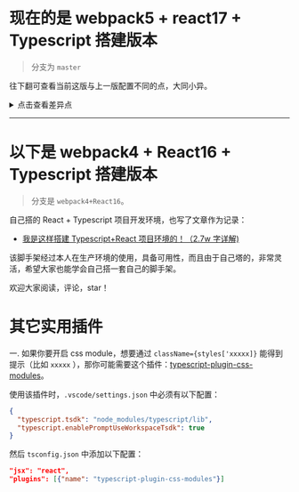 # 现在的是 webpack5 + react17 + Typescript 搭建版本

> 分支为 `master`

往下翻可查看当前这版与上一版配置不同的点，大同小异。

<details>
<summary>点击查看差异点</summary>

## ESLint 和 Prettier 的冲突

## 测试 add

之前是只下载 [eslint-config-prettier](https://github.com/prettier/eslint-config-prettier) 这个插件，并在 `.eslintrc.js` 中的配置如下：

```js
{
  extends:[
    // other configs ...
    'prettier',
    'prettier/@typescript-eslint',
    'prettier/react',
    'prettier/unicorn',
  ]
}
```

但根据[官方推荐](https://github.com/prettier/eslint-plugin-prettier#recommended-configuration)配置方法，既需要下载 [eslint-config-prettier](https://github.com/prettier/eslint-config-prettier) 也需要下载 [eslint-plugin-prettier](https://github.com/prettier/eslint-plugin-prettier)，然后配置更简洁了：

```js
{
extends:
  [
    // other extends ...
    'plugin:prettier/recommended',
  ],
    plugins
:
  [
    // other plugins,
    'prettier'
  ],
}
```

## husky 版本注意

上一个版本使用的是 `husky@4` 版本，这个版本仍然选择使用该版本，`husky@5` 有点问题，不好用，大家安装的时候注意，当然你也可以好好研究下最新版。

## 路径定义文件

在上一个版本中，我们是通过 `path.resolve(__dirname, '../')` 拿到项目根路径，然后使用的时候比如：

```js
{
  entry: {
    app: resolve(PROJECT_PATH, './src/index.tsx'),
  }
,
}
```

现在独立出了一个专门导出路径的文件 `paths.js` ：

```js
const path = require('path');
const fs = require('fs');

// Get the working directory of the file executed by node
const appDirectory = fs.realpathSync(process.cwd());

/**
 * Resolve absolute path from relative path
 * @param {string} relativePath relative path
 */
function resolveApp(relativePath) {
  return path.resolve(appDirectory, relativePath);
}

// Default module extension
const moduleFileExtensions = ['ts', 'tsx', 'js', 'jsx'];

/**
 * Resolve module path
 * @param {function} resolveFn resolve function
 * @param {string} filePath file path
 */
function resolveModule(resolveFn, filePath) {
  // Check if the file exists
  const extension = moduleFileExtensions.find((ex) => fs.existsSync(resolveFn(`${filePath}.${ex}`)));

  if (extension) {
    return resolveFn(`${filePath}.${extension}`);
  }
  return resolveFn(`${filePath}.ts`); // default is .ts
}

module.exports = {
  appBuild: resolveApp('build'),
  appPublic: resolveApp('public'),
  appIndex: resolveModule(resolveApp, 'src/index'), // Package entry path
  appHtml: resolveApp('public/index.html'),
  appNodeModules: resolveApp('node_modules'), // node_modules path
  appSrc: resolveApp('src'),
  appSrcComponents: resolveApp('src/components'),
  appSrcUtils: resolveApp('src/utils'),
  appProxySetup: resolveModule(resolveApp, 'src/setProxy'),
  appPackageJson: resolveApp('package.json'),
  appTsConfig: resolveApp('tsconfig.json'),
  moduleFileExtensions,
};
```

## 环境变量文件

之前的环境变量定义在`constants.js` 中，现在我独立出了一个文件 `env.js` ：

```js
const isDevelopment = process.env.NODE_ENV !== 'production';
const isProduction = process.env.NODE_ENV === 'production';

module.exports = {
  isDevelopment,
  isProduction,
};
```

## 一些常用的变量配置文件

类似 `constants.js` 文件，现在更改为了 `conf.js` ，配置有稍许的不同：

```js
const path = require('path');

const PROJECT_PATH = path.resolve(__dirname, '../');
const PROJECT_NAME = path.parse(PROJECT_PATH).name;

// Dev server host and port
const SERVER_HOST = 'localhost';
const SERVER_PORT = 9000;

// Whether to enable bundle package analysis
const shouldOpenAnalyzer = false;
const ANALYZER_HOST = 'localhost';
const ANALYZER_PORT = '8888';

// Resource size limit
const imageInlineSizeLimit = 4 * 1024;

module.exports = {
  PROJECT_PATH,
  PROJECT_NAME,
  SERVER_HOST,
  SERVER_PORT,
  shouldOpenAnalyzer,
  ANALYZER_HOST,
  ANALYZER_PORT,
  imageInlineSizeLimit,
};
```

## 自定义 `webpack-dev-server` 启动服务

上一个版本中我们没对 `webpack-dev-server` 做任何处理，就一些简单的配置，但是这个版本中，我们实现了两个主要功能：

- 自定义控制台输出，更美观、直观。
- 当前端口占用，自动 port + 1 。

这部分实现就是 `scripts/server` 下的文件们实现的，有兴趣简单看看，不难。

另外，现在脚本执行命令就可以写为：

```sh
"scripts": {
  "start": "cross-env NODE_ENV=development node scripts/server",
},
```

## devtool 配置变化

这个版本中，为了使用错误日志遮罩插件 [error-overlay-webpack-plugin](https://github.com/smooth-code/error-overlay-webpack-plugin)，开环境下的 devtool 设为了 `cheap-module-source-map`，生产环境下原来是 `'none'`，现在应该改为 `false`。

## less 不再默认支持

上一个版本我们默认支持 `less` 和 `sass` ，因为两者配置太过于类似，出于我自己的习惯，这个版本我只配置了 `sass`，有兴趣的，参考下也能把 `less` 加上。

## postcss 配置变化

如下：

```js
{
  loader: 'postcss-loader',
    options
:
  {
    postcssOptions: {
      plugins: [
        require('postcss-flexbugs-fixes'),
        isProduction && [
          'postcss-preset-env',
          {
            autoprefixer: {
              grid: true,
              flexbox: 'no-2009',
            },
            stage: 3,
          },
        ],
      ].filter(Boolean),
    }
  ,
  }
,
}
,
```

## 图片和字体文件处理

之前使用 `file-loader` ，但是 `webpack5` 现在已默认内置资源模块，根据官方配置，现在可以改为以下配置方式，不再需要安装额外插件：

```js
module.exports = {
  output: {
    // ...
    assetModuleFilename: 'images/[name].[contenthash:8].[ext]',
  },
  // other...
  module: {
    rules: [
      // other...
      {
        test: [/\.bmp$/, /\.gif$/, /\.jpe?g$/, /\.png$/],
        type: 'asset',
        parser: {
          dataUrlCondition: {
            maxSize: 4 * 1024,
          },
        },
      },
      {
        test: /\.(eot|svg|ttf|woff|woff2?)$/,
        type: 'asset/resource',
      },
    ]
  },
  plugins: [//...],
}
```

## public 下资源复制问题

之前版本中 `html-webpack-plugin` 这个插件是不会自动打包 `index.hmtl` 文件的，但是这个版本它会在打包的时候（生产环境下会压缩）将 `index.html` 输出到 `build` 中，那我们使用 `copy-webpack-plugin` 插件时，需要将 `index.html` 忽视：

```js
new CopyPlugin({
  patterns: [
    {
      context: paths.appPublic,
      from: '*',
      to: paths.appBuild,
      toType: 'dir',
      globOptions: {
        dot: true,
        gitignore: true,
        ignore: ['**/index.html'],
      },
    },
  ],
}),
```

## 使用默认缓存

之前我们通过使用插件 `hard-source-webpack-plugin` 实现缓存，大大加快二次编译速度，但是我实际在使用过程中，该插件还是会造成一些问题，控制台一堆报红。

万幸的是 `webpack5` 现在默认支持缓存，我们只需要以下配置即可：

```js
module.exports = {
  //...
  cache: {
    type: 'filesystem',
    buildDependencies: {
      config: [__filename],
    },
  },
  //...
};
```

## css 代码压缩

之前使用的是 `optimize-css-assets-webpack-plugin` 来对 css 文件进行压缩，现在推荐使用 [css-minimizer-webpack-plugin](https://webpack.docschina.org/plugins/css-minimizer-webpack-plugin/#root)。

</details>

<hr>

# 以下是 webpack4 + React16 + Typescript 搭建版本

> 分支是 `webpack4+React16`。

自己搭的 React + Typescript 项目开发环境，也写了文章作为记录：

- [我是这样搭建 Typescript+React 项目环境的！（2.7w 字详解)](https://github.com/vortesnail/blog/issues/14)

该脚手架经过本人在生产环境的使用，具备可用性，而且由于自己塔的，非常灵活，希望大家也能学会自己搭一套自己的脚手架。

欢迎大家阅读，评论，star！

# 其它实用插件

一. 如果你要开启 css module，想要通过 `className={styles['xxxxx]}` 能得到提示（比如 `xxxxx` ），那你可能需要这个插件：[typescript-plugin-css-modules](https://github.com/mrmckeb/typescript-plugin-css-modules)。

使用该插件时，`.vscode/settings.json` 中必须有以下配置：

```json
{
  "typescript.tsdk": "node_modules/typescript/lib",
  "typescript.enablePromptUseWorkspaceTsdk": true
}
```

然后 `tsconfig.json` 中添加以下配置：

```json
"jsx": "react",
"plugins": [{"name": "typescript-plugin-css-modules"}]
```
